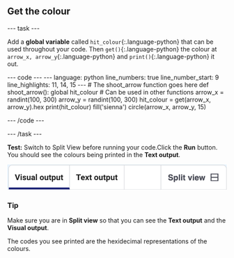 <h2 class="c-project-heading--task">Get the colour</h2>

--- task ---

Add a **global variable** called `hit_colour`{:.language-python} that can be used throughout your code. Then `get()`{:.language-python} the colour at `arrow_x, arrow_y`{:.language-python} and `print()`{:.language-python} it out.

<div class="c-project-code">
--- code ---
---
language: python
line_numbers: true
line_number_start: 9
line_highlights: 11, 14, 15
---
# The shoot_arrow function goes here     
def shoot_arrow():
    global hit_colour  # Can be used in other functions  
    arrow_x = randint(100, 300)  
    arrow_y = randint(100, 300) 
    hit_colour = get(arrow_x, arrow_y).hex
    print(hit_colour)
    fill('sienna')
    circle(arrow_x, arrow_y, 15)

--- /code ---
</div>

--- /task ---

**Test:** Switch to Split View before running your code.Click the **Run** button. You should see the colours being printed in the **Text output**.

![Tabs showing visual output, text output and split view options.](images/split-view.png)

<div class="c-project-callout c-project-callout--tip">

### Tip
Make sure you are in **Split view** so that you can see the **Text output** and the **Visual output**.

The codes you see printed are the hexidecimal representations of the colours.

</div>


